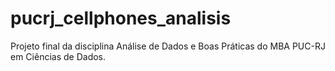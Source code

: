 # pucrj_cellphones_analisis
Projeto final da disciplina Análise de Dados e Boas Práticas do MBA PUC-RJ em Ciências de Dados.
